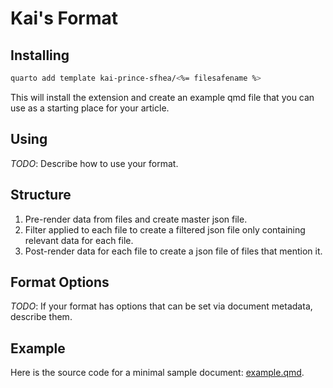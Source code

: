 # Kai's Format

## Installing

```bash
quarto add template kai-prince-sfhea/<%= filesafename %>
```

This will install the extension and create an example qmd file that you can use as a starting place for your article.

## Using

*TODO*: Describe how to use your format.

## Structure
1. Pre-render data from files and create master json file.
2. Filter applied to each file to create a filtered json file only containing relevant data for each file.
3. Post-render data for each file to create a json file of files that mention it.

## Format Options

*TODO*: If your format has options that can be set via document metadata, describe them.

## Example

Here is the source code for a minimal sample document: [example.qmd](example.qmd).
